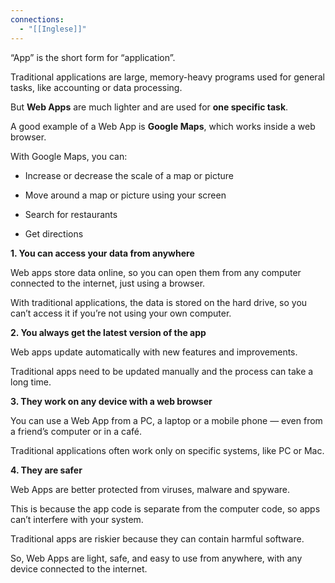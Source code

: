 ```yaml
---
connections:
  - "[[Inglese]]"
---
```

“App” is the short form for “application”.

Traditional applications are large, memory-heavy programs used for general tasks, like accounting or data processing.

But **Web Apps** are much lighter and are used for **one specific task**.


A good example of a Web App is **Google Maps**, which works inside a web browser.

With Google Maps, you can:

- Increase or decrease the scale of a map or picture
    
- Move around a map or picture using your screen
    
- Search for restaurants
    
- Get directions


**1. You can access your data from anywhere**

Web apps store data online, so you can open them from any computer connected to the internet, just using a browser.

With traditional applications, the data is stored on the hard drive, so you can’t access it if you’re not using your own computer.

  

**2. You always get the latest version of the app**

Web apps update automatically with new features and improvements.

Traditional apps need to be updated manually and the process can take a long time.

  

**3. They work on any device with a web browser**

You can use a Web App from a PC, a laptop or a mobile phone — even from a friend’s computer or in a café.

Traditional applications often work only on specific systems, like PC or Mac.

  

**4. They are safer**

Web Apps are better protected from viruses, malware and spyware.

This is because the app code is separate from the computer code, so apps can’t interfere with your system.

Traditional apps are riskier because they can contain harmful software.


So, Web Apps are light, safe, and easy to use from anywhere, with any device connected to the internet.